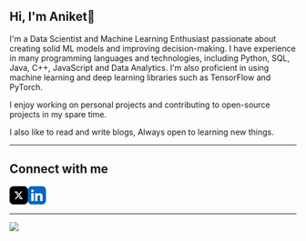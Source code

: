 ## Hi, I'm Aniket👋

I'm a Data Scientist and Machine Learning Enthusiast passionate about creating solid ML models and improving decision-making. I have experience in many programming languages and technologies, including Python, SQL, Java, C++, JavaScript and Data Analytics. I'm also proficient in using machine learning and deep learning libraries such as TensorFlow and PyTorch.

I enjoy working on personal projects and contributing to open-source projects in my spare time.

I also like to read and write blogs, Always open to learning new things.

<!--
---

## Skills 

* Python
* java
* C
* C++
* JavsScript
* Git
* Version control
* SQL
* Machine learning
* Deep learning
* Data science
* Data visualization


* Data analysis
-->
---
## Connect with me

<a href="https://twitter.com/AniketPotabatti"><img align="left" src="x-social-media-logo-icon.png" width="32px"></a>
<a href="https://www.linkedin.com/in/aniket-potabatti"><img align="left" src="linkedin-app-icon.png" width="32px"></a>
</br> 
</br>

--- 
![](https://komarev.com/ghpvc/?username=aniketpotabatti&label=PROFILE+VIEWS)
